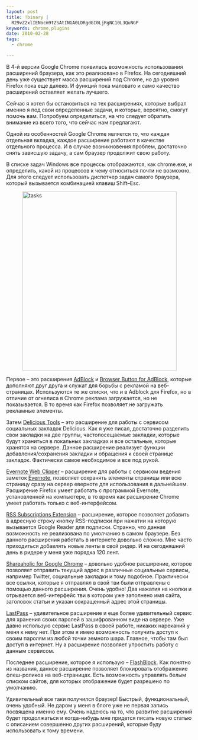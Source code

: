 ```yaml
--- 
layout: post
title: !binary |
  R29vZ2xlIENocm9tZSAtINGA0LDRgdGI0LjRgNC10L3QuNGP
keywords: chrome,plugins
date: 2010-02-28
tags:
  - chrome

---
```

В 4-й версии Google Chrome появилась возможность использования расширений браузера, как это реализовано в Firefox. На сегодняшний день уже существует масса расширений под Chrome, но до уровня Firefox пока еще далеко. И функций пока маловато и само качество расширений оставляет желать лучшего. 

Сейчас я хотел бы остановиться на тех расширениях, которые выбрал именно я под свои определенные задачи, и которые, вероятно, смогут помочь вам. Попробуем определиться, на что следует обратить внимание из всего того, что сейчас нам предлагают.

Одной из особенностей Google Chrome является то, что каждая отдельная вкладка, каждое расширение работают в качестве отдельного процесса. И в случае возникновения проблем, достаточно снять зависшую задачу, а сам браузер продолжит свою работу.

В списке задач Windows все процессы отображаются, как chrome.exe, и определить, какой из процессов к чему относиться почти не возможно. Для этого следует использовать диспетчер задач самого браузера, который вызывается комбинацией клавиш Shift–Esс.

<a href="http://static.juev.ru/2010/02/tasks.png" id="lightbox"><img style="border-bottom: 0px; border-left: 0px; display: block; float: none; margin-left: auto; border-top: 0px; margin-right: auto; border-right: 0px" title="tasks" border="0" alt="tasks" src="http://static.juev.ru/2010/02/tasks_thumb.png" width="417" height="484" /></a>

Первое – это расширения <a href="https://chrome.google.com/extensions/detail/gighmmpiobklfepjocnamgkkbiglidom" rel="nofollow">AdBlock</a> и <a href="https://chrome.google.com/extensions/detail/picdndbpdnapajibahnnogkjofaeooof" rel="nofollow">Browser Button for AdBlock</a>, которые дополняют друг друга и служат для борьбы с рекламой на веб-страницах. Используются те же списки, что и в Adblock для Firefox, но в отличие от огнелиса в Chrome реклама загружается, но не показывается. В то время как Firefox позволяет не загружать рекламные элементы.

Затем <a href="https://chrome.google.com/extensions/detail/gclkcflnjahgejhappicbhcpllkpakej" rel="nofollow">Delicious Tools</a> – это расширение для работы с сервисом социальных закладок Delicious. Как я уже писал, достаточно разделить свои закладки на две группы, частопосещаемые закладки, которые будут храниться в локальных закладках и все остальные, которые хранятся на сервере. Данное расширение реализует функции добавления/сохранения закладки и обращения к своей странице закладок. Фактически самое необходимое и все под рукой.

<a href="https://chrome.google.com/extensions/detail/pioclpoplcdbaefihamjohnefbikjilc" rel="nofollow">Evernote Web Clipper</a> – расширение для работы с сервисом ведения заметок <a href="http://www.evernote.com">Evernote</a>, позволяет сохранять элементы страницы или всю страницу сразу на сервер еверноте для использования в дальнейшем. Расширение Firefox умеет работать с программой Evernote, установленной на компьютере, в то время как расширение Chrome умеет работать только с веб-интерфейсом.

<a href="https://chrome.google.com/extensions/detail/nlbjncdgjeocebhnmkbbbdekmmmcbfjd" rel="nofollow">RSS Subscriptions Extension</a> – расширение, которое позволяет добавить в адресную строку кнопку RSS-подписки при нажатии на которую вызывается Google Reader для подписки. Странно, что данная возможность не реализована по умолчанию в самом браузере. Без данного расширения работать в интернете довольно сложно. Мне часто приходиться добавлять новые ленты в свой ридер. И на сегодняшний день в ридере у меня уже порядка 120 лент.

<a href="https://chrome.google.com/extensions/detail/kbmipnjdeifmobkhgogdnomkihhgojep" rel="nofollow">Shareaholic for Google Chrome</a> – довольно удобное расширение, которое позволяет отправить текущий адрес в различные социальные сервисы, например Twitter, социальные закладки и тому подобное. Практически все ссылки, которые я отправлял в свой тви были отправлены с помощью данного расширения. Очень удобно! Два нажатия на кнопки и отрывается веб-интерфейс тви в котором уже заполнено имя сайта, заголовок статьи и указан сокращенный адрес этой страницы. 

<a href="https://chrome.google.com/extensions/detail/hdokiejnpimakedhajhdlcegeplioahd" rel="nofollow">LastPass</a> – удивительное расширение и еще более удивительный сервис для хранения своих паролей в зашифрованном виде на сервере. Уже давно использую сервис LastPass в своей работе, никаких нареканий у меня к нему нет. При этом я имею возможность получить доступ к своим паролям из любой точки земного шара. Главное, чтобы там был доступ в интернет. Ну а расширение позволяет упростить работу с данным сервисом.

Последнее расширение, которое я использую – <a href="https://chrome.google.com/extensions/detail/gofhjkjmkpinhpoiabjplobcaignabnl" rel="nofollow">FlashBlock</a>. Как понятно из названия, данное расширение позволяет блокировать отображение флеш-роликов на веб-страницах. Есть возможность управлять белым списком сайтов, для которых отображение будет разрешено по умолчанию.

Удивительный все таки получился браузер! Быстрый, функциональный, очень удобный. Не даром у меня в блоге уже не первая запись посвящена именно ему. Очень надеюсь на то, что развитие расширений будет продолжаться и когда-нибудь мне придется писать новую статью с описанием совершенно других расширений, которые буду использовать к тому времени.
